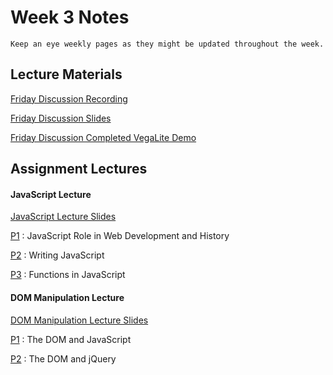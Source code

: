 Week 3 Notes
============================

```{note}
Keep an eye weekly pages as they might be updated throughout the week.
```

## Lecture Materials

[Friday Discussion Recording]()

<a href="../resources/10_15_21-vegalite_recap.pdf">Friday Discussion Slides</a>

<a href="../resources/10_15_21-vegalitedemo.zip">Friday Discussion Completed VegaLite Demo</a>

## Assignment Lectures

#### JavaScript Lecture
<a href="../resources/10_11_21-javascript.pdf">JavaScript Lecture Slides</a>

[P1](https://uci.yuja.com/V/Video?v=2068152&node=7812662&a=664039359&autoplay=1)
: JavaScript Role in Web Development and History

[P2](https://uci.yuja.com/V/Video?v=2068175&node=7812706&a=1588305908&autoplay=1)
: Writing JavaScript

[P3](https://uci.yuja.com/V/Video?v=2068284&node=7812853&a=1601314754&autoplay=1)
: Functions in JavaScript 

#### DOM Manipulation Lecture
<a href="../resources/10_11_21-dom.pdf">DOM Manipulation Lecture Slides</a>

[P1](https://uci.yuja.com/V/Video?v=2070144&node=7815915&a=1969521963&autoplay=1)
: The DOM and JavaScript

[P2](https://uci.yuja.com/V/Video?v=2070178&node=7815971&a=1896413555&autoplay=1)
: The DOM and jQuery

